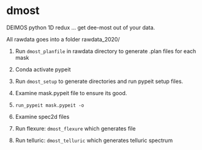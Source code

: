 # dmost
DEIMOS python 1D redux
... get dee-most out of your data.

All rawdata goes into a folder rawdata_2020/
1. Run `dmost_planfile` in rawdata directory to generate .plan files for each mask
2. Conda activate pypeit
3. Run `dmost_setup` to generate directories and run pypeit setup files.
4. Examine mask.pypeit file to ensure its good.

5. `run_pypeit mask.pypeit -o`
6.  Examine spec2d files

7. Run flexure:  `dmost_flexure` which generates file
8. Run telluric: `dmost_telluric` which generates telluric spectrum


